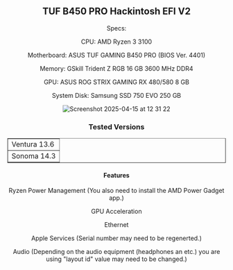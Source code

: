 <article>
<header>
    <h1>TUF B450 PRO Hackintosh EFI V2</h1>



Specs:

CPU: AMD Ryzen 3 3100


Motherboard: ASUS TUF GAMING B450 PRO (BIOS Ver. 4401)


Memory: GSkill Trident Z RGB 16 GB 3600 MHz DDR4


GPU: ASUS ROG STRIX GAMING RX 480/580 8 GB


System Disk: Samsung SSD 750 EVO 250 GB







![Screenshot 2025-04-15 at 12 31 22](https://github.com/user-attachments/assets/d7e02836-0d4e-436b-88d8-381284b85895)






<article>
  <header>
    <h1>Tested Versions</h1>




<!DOCTYPE html>
<html>
<head>
 
</head>
<body>
 
<table border=1>
    <tr>
        <td>Ventura 13.6</td>
    <tr>
        <td>Sonoma 14.3</td>
    </tr>









</table>

</body>
</html>









<article>
  <header>
    <h1>Features</h1>



Ryzen Power Management (You also need to install the AMD Power Gadget app.)


GPU Acceleration


Ethernet


Apple Services (Serial number may need to be regenerted.)


Audio (Depending on the audio equipment (headphones an etc.) you are using "layout id" value may need to be changed.)









        






